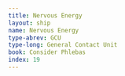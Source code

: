 ```yaml
---
title: Nervous Energy
layout: ship
name: Nervous Energy
type-abrev: GCU
type-long: General Contact Unit
book: Consider Phlebas
index: 19
---
```


